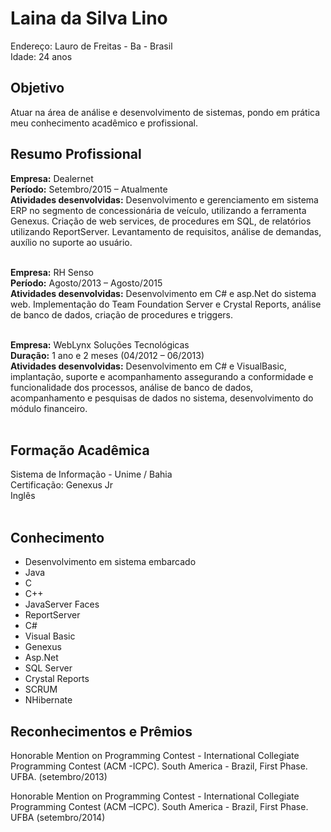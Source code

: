# Laina da Silva Lino
Endereço: Lauro de Freitas - Ba - Brasil <br>
Idade: 24 anos


## Objetivo
Atuar na área de análise e desenvolvimento de sistemas, pondo em prática meu conhecimento acadêmico e profissional.

## Resumo Profissional

<b>Empresa:</b> Dealernet<br>
<b>Período:</b> Setembro/2015 – Atualmente<br>
<b>Atividades desenvolvidas:</b> Desenvolvimento e gerenciamento em sistema ERP no segmento de concessionária de veículo, utilizando a ferramenta Genexus. Criação de web services, de procedures em SQL, de relatórios utilizando ReportServer. Levantamento de requisitos, análise de demandas, auxílio no suporte ao usuário.<br><br>

<b>Empresa:</b> RH Senso<br>
<b>Período:</b> Agosto/2013 – Agosto/2015<br>
<b>Atividades desenvolvidas:</b> Desenvolvimento em C# e asp.Net do sistema web. Implementação do Team Foundation Server e Crystal Reports, análise de banco de dados, criação de procedures e triggers.<br><br>

<b>Empresa:</b> WebLynx Soluções Tecnológicas<br>
<b>Duração:</b> 1 ano e 2 meses (04/2012 – 06/2013)<br>
<b>Atividades desenvolvidas:</b> Desenvolvimento em C# e VisualBasic, implantação, suporte e acompanhamento assegurando a conformidade e funcionalidade dos processos, análise de banco de dados, acompanhamento e pesquisas de dados no sistema, desenvolvimento do módulo financeiro.<br><br>

## Formação Acadêmica
Sistema de Informação - Unime / Bahia<Br>
Certificação: Genexus Jr<br>
Inglês
<br><br>
## Conhecimento
* Desenvolvimento em sistema embarcado
* Java
* C
* C++
* JavaServer Faces
* ReportServer
* C#
* Visual Basic
* Genexus
* Asp.Net
* SQL Server
* Crystal Reports
* SCRUM
* NHibernate

## Reconhecimentos e Prêmios
Honorable Mention on Programming Contest - International Collegiate Programming Contest (ACM -ICPC). South America - Brazil, First Phase. UFBA. (setembro/2013)

Honorable Mention on Programming Contest - International Collegiate Programming Contest (ACM –ICPC). South America - Brazil, First Phase. UFBA (setembro/2014)
